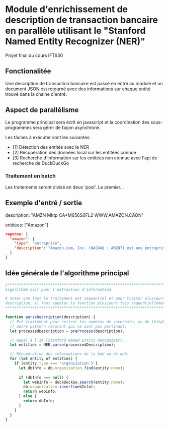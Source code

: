 # Module d'enrichissement de description de transaction bancaire en parallèle utilisant le "Stanford Named Entity Recognizer (NER)"
Projet final du cours IFT630

## Fonctionalitée
Une description de transaction bancaire est passé en entré au module et un document JSON est retourné avec des informations sur chaque entité trouvé dans la chaine d'entré.

## Aspect de parallélisme
Le programme principal sera écrit en javascript et la coordination des sous-programmes sera gérer de façon asynchrone.

Les tâches à exécuter sont les suivantes:
- [1] Détection des entités avec le NER
- [2] Récupération des données local sur les entitées connue
- [3] Recherche d'information sur les entitées non connue avec l'api de recherche de DuckDuckGo

### Traitement en batch
Les traitements seront divisé en deux 'pool'. Le premier...

## Exemple d'entré / sortie
description: "AMZN Mktp CA*M656S0FL2 WWW.AMAZON.CAON"

entitées: ["Amazon"]

```json
reponse: {
  "amazon": {
    "type": "entreprise",
    "description": "Amazon.com, Inc. (NASDAQ : AMZN7) est une entreprise de commerce électronique nord-américaine basée à Seattle. Elle est un des géants du Web, regroupés sous l'acronyme GAFAM8, aux côtés de Google, Apple, Facebook et Microsoft."
  }
}
```

## Idée générale de l'algorithme principal
```javascript
/*******************************************************************************
Algorithme naif pour l'extraction d'information.

À noter que tout le traitement est séquentiel et pour traiter plusieurs 
description, il faut appeler la fonction plusieurs fois séquentiellement.
*******************************************************************************/

function parseDescription(description) {
  // Pré-traitement pour retirer les numéros de sucursale, no de téléphone, et
  // autre pattern récurant qui ne sont pas pertinant.
  let processedDescription = preProcess(description);

  // Appel à l'IA (Stanford Named Entity Recognizer).
  let entities = NER.parse(processedDescription);

  // Récupération des informations de la bdd ou du web.
  for (let entity of entities) {
    if (entity.type === 'organization') {
      let dbInfo = db.organization.find(entity.name);
      
      if (dbInfo === null) {
        let webInfo = duckDuckGo.search(entity.name);
        db.organization.insert(webInfo);
        return webInfo;
      } else {
        return dbInfo;
      }
    }
  }
}
```
